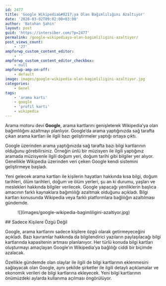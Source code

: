 ```yaml
---
id: 2477
title: 'Google Wikipedia&#8217;ya Olan Bağımlılığını Azaltıyor'
date: '2020-03-02T09:02:00+03:00'
author: 'Batuhan Şahin'
layout: post
guid: 'https://intersiber.com/?p=2477'
permalink: /google-wikipediaya-olan-bagimliligini-azaltiyor/
post_views_count:
    - '27'
ampforwp_custom_content_editor:
    - ''
ampforwp_custom_content_editor_checkbox:
    - null
ampforwp-amp-on-off:
    - default
image: images/google-wikipedia-olan-bagimliligini-azaltiyor.jpg
categories:
    - Genel
tags:
    - 'arama kartı'
    - google
    - 'profil kartı'
    - wikipedia
---
```


Arama motoru devi **Google**, arama kartlarını genişleterek Wikipedia’ya olan bağımlılığını azaltmayı planlıyor. Google’da arama yaptığınızda sağ tarafta çıkan arama kartları ile ilgili bazı geliştirmeler yaptığı ortaya çıktı.

Google üzerinden arama yaptığınızda sağ tarafta bazı bilgi kartlarının olduğunu görebilirsiniz. Örneğin ünlü bir müzisyen ile ilgili yaptığınız aramada müzisyenle ilgili doğum yeri, doğum tarihi gibi bilgiler yer alıyor. Genellikle Wikipedia üzerinden veri çeken Google kendi sistemini geliştirmeye başladı.

Yeni gelecek arama kartları ile kişilerin hayatları hakkında kısa bilgi, doğum tarihleri, ölüm tarihleri, doğum ve ölüm yerleri, şu an ki durumu, yaşları ve meslekleri hakkında bilgiler verilecek. Google yapacağı yeniliklerin başlıca amacının farklı kaynaklara bağımlılığı azaltmak olduğunu açıkladı. Bilgi kartları konusunda Wikipedia veya farklı platformlara bağlılığın azaltılması gündemde.

<figure class="wp-block-image size-large">![](images/google-wikipedia-bagimliligini-azaltiyor.jpg)</figure>## Sadece Kişilere Özgü Değil

Google, arama kartlarını sadece kişilere özgü olarak getirmeyeceğini açıkladı. Bazı kavramlar hakkında da bilgilendirici yazıların paylaşılacağı bilgi kartlarında kapasitenin artması planlanıyor. Her türlü konuda bilgi kartları oluşturmayı amaçlayan Google’ın Wikipedia’ya bağlılığı ciddi bir biçimde azalacak.

Özellikle gündemde olan olaylar ile ilgili de bilgi kartlarının eklenmesini sağlayacak olan Google, aynı şekilde şirketler ile ilgili detaylı açıklamalar ve ekonomik verileri de bilgi kartlarına ekleyecek. Yeni bilgi kartlarının önümüzdeki aylarda kullanıma açılması öngörülüyor.